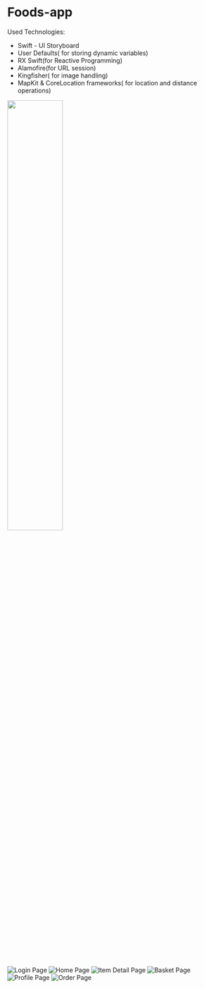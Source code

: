 # Foods-app

Used Technologies: 
 - Swift - UI Storyboard
 - User Defaults( for storing dynamic variables)
 - RX Swift(for Reactive Programming)
 - Alamofire(for URL session)
 - Kingfisher( for image handling)
 - MapKit & CoreLocation frameworks( for location and distance operations)

<img src="images/img1" width=50% height=50%>


![Login Page](images/img1.png)
![Home Page](images/img2.png)
![Item Detail Page](images/img3.png)
![Basket Page](images/img4.png)
![Profile Page](images/img5.png)
![Order Page](images/img6.png)


 
